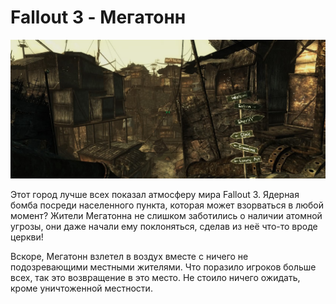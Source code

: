 # Fallout 3 - Мегатонн

![](./images/top-10-interesnyh-igrovyh-lokacij-10.jpg)

Этот город лучше всех показал атмосферу мира Fallout 3. Ядерная бомба посреди населенного пункта, которая может взорваться в любой момент? Жители Мегатонна не слишком заботились о наличии атомной угрозы, они даже начали ему поклоняться, сделав из неё что-то вроде церкви!

Вскоре, Мегатонн взлетел в воздух вместе с ничего не подозревающими местными жителями. Что поразило игроков больше всех, так это возвращение в это место. Не стоило ничего ожидать, кроме уничтоженной местности.

